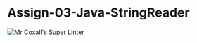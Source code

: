 # Assign-03-Java-StringReader
[![Mr Coxall's Super Linter](https://github.com/ICS4U-Programming-AlexK/Assign-03-Java-StringReader/workflows/Mr%20Coxall's%20Super%20Linter/badge.svg)](https://github.com/ICS4U-Programming-AlexK/Assign-03-Java-StringReader/actions/)

